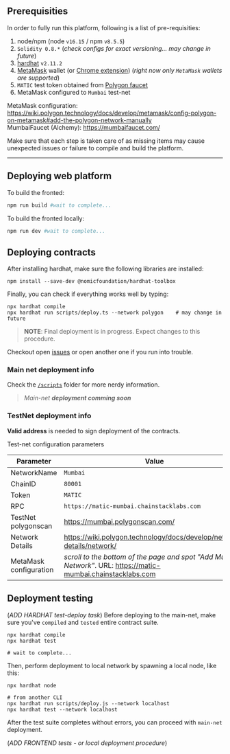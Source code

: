 ## Prerequisities
In order to fully run this platform, following is a list of pre-requisities:
1. node/npm (node `v16.15` / npm `v8.5.5`)
2. `Solidity 0.8.*` (_check configs for exact versioning... may change in future_)
3. [hardhat](https://hardhat.org/getting-started/#installation) `v2.11.2`
4. [MetaMask](https://metamask.io/) wallet (or [Chrome extension](https://chrome.google.com/webstore/detail/metamask/nkbihfbeogaeaoehlefnkodbefgpgknn?hl=en)) (_right now only `MetaMask` wallets are supported_)
5. `MATIC` test token obtained from [Polygon faucet](https://faucet.polygon.technology/)
6. MetaMask configured to `Mumbai` test-net

MetaMask configuration: https://wiki.polygon.technology/docs/develop/metamask/config-polygon-on-metamask#add-the-polygon-network-manually  
MumbaiFaucet (Alchemy): https://mumbaifaucet.com/

Make sure that each step is taken care of as missing items may cause unexpected issues or failure to compile and build the platform.

--- 
## Deploying web platform
To build the fronted:
```bash
npm run build #wait to complete...
```

To build the fronted locally:
```bash
npm run dev #wait to complete...
```

## Deploying contracts

After installing hardhat, make sure the following libraries are installed:
```
npm install --save-dev @nomicfoundation/hardhat-toolbox
```

Finally, you can check if everything works well by typing:
```
npx hardhat compile
npx hardhat run scripts/deploy.ts --network polygon    # may change in future
```

> **NOTE**: Final deployment is in progress. Expect changes to this procedure.

Checkout open [issues](https://github.com/vexy/simple_voting/issues) or open another one if you run into trouble.

### Main net deployment info
Check the [`/scripts`](/scripts/) folder for more nerdy information.

> _Main-net **deployment comming soon**_

### TestNet deployment info
**Valid address** is needed to sign deployment of the contracts.  

Test-net configuration parameters

|Parameter|Value|
|-|-|
|NetworkName|`Mumbai`|
|ChainID|`80001`|
|Token|`MATIC`|
|RPC|`https://matic-mumbai.chainstacklabs.com`|
|TestNet polygonscan|https://mumbai.polygonscan.com/|
|Network Details|https://wiki.polygon.technology/docs/develop/network-details/network/|
|MetaMask configuration| _scroll to the bottom of the page and spot "Add Mumbai Network"_. URL: https://matic-mumbai.chainstacklabs.com|

## Deployment testing
(_ADD HARDHAT test-deploy task_)
Before deploying to the main-net, make sure you've `compiled` and `tested` entire contract suite.
```
npx hardhat compile
npx hardhat test

# wait to complete...
```

Then, perform deployment to local network by spawning a local node, like this:
```
npx hardhat node

# from another CLI
npx hardhat run scripts/deploy.js --network localhost
npx hardhat test --network localhost
```

After the test suite completes without errors, you can proceed with `main-net` deployment.

(_ADD FRONTEND tests - or local deployment procedure_)